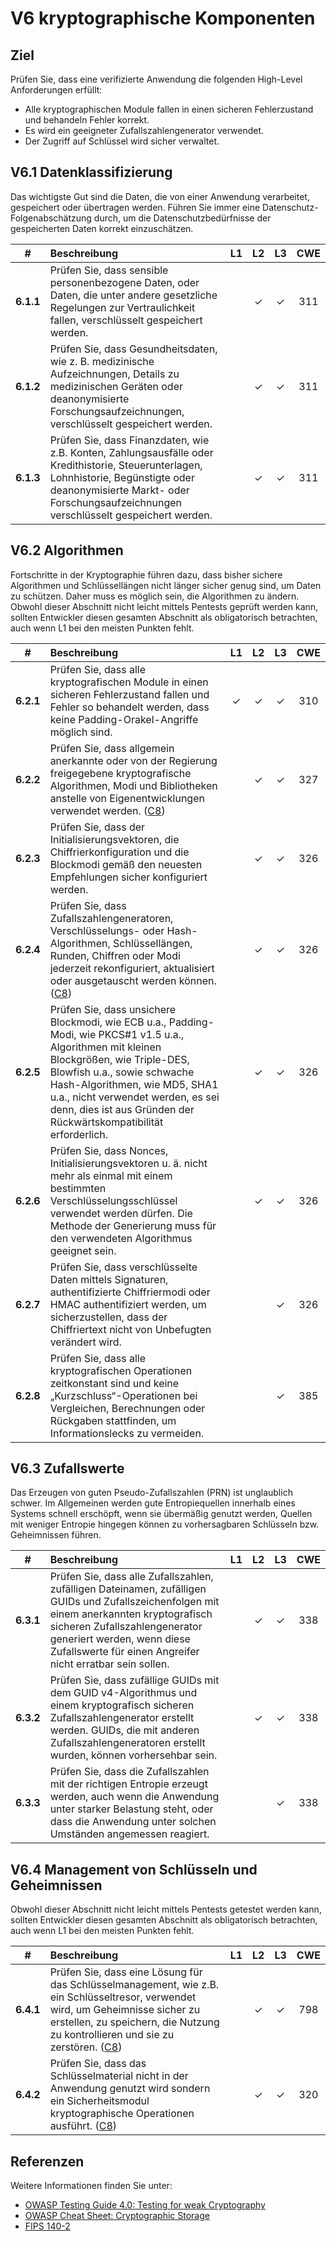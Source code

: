 # V6 kryptographische Komponenten

## Ziel

Prüfen Sie, dass eine verifizierte Anwendung die folgenden High-Level Anforderungen erfüllt:

* Alle kryptographischen Module fallen in einen sicheren Fehlerzustand und behandeln Fehler korrekt.
* Es wird ein geeigneter Zufallszahlengenerator verwendet.
* Der Zugriff auf Schlüssel wird sicher verwaltet.

## V6.1 Datenklassifizierung

Das wichtigste Gut sind die Daten, die von einer Anwendung verarbeitet, gespeichert oder übertragen werden. Führen Sie immer eine Datenschutz-Folgenabschätzung durch, um die Datenschutzbedürfnisse der gespeicherten Daten korrekt einzuschätzen.

| # | Beschreibung | L1 | L2 | L3 | CWE |
| :---: | :--- | :---: | :---: | :---: | :---: |
| **6.1.1** | Prüfen Sie, dass sensible personenbezogene Daten, oder Daten, die unter andere gesetzliche Regelungen zur Vertraulichkeit fallen, verschlüsselt gespeichert werden. | | ✓ | ✓ | 311 |
| **6.1.2** | Prüfen Sie, dass Gesundheitsdaten, wie z. B. medizinische Aufzeichnungen, Details zu medizinischen Geräten oder deanonymisierte Forschungsaufzeichnungen, verschlüsselt gespeichert werden. | | ✓ | ✓ | 311 |
| **6.1.3** | Prüfen Sie, dass Finanzdaten, wie z.B. Konten, Zahlungsausfälle oder Kredithistorie, Steuerunterlagen, Lohnhistorie, Begünstigte oder deanonymisierte Markt- oder Forschungsaufzeichnungen verschlüsselt gespeichert werden. | | ✓ | ✓ | 311 |

## V6.2 Algorithmen

Fortschritte in der Kryptographie führen dazu, dass bisher sichere Algorithmen und Schlüssellängen nicht länger sicher genug sind, um Daten zu schützen. Daher muss es möglich sein, die Algorithmen zu ändern. Obwohl dieser Abschnitt nicht leicht mittels Pentests geprüft werden kann, sollten Entwickler diesen gesamten Abschnitt als obligatorisch betrachten, auch wenn L1 bei den meisten Punkten fehlt.

| # | Beschreibung | L1 | L2 | L3 | CWE |
| :---: | :--- | :---: | :---: | :---: | :---: |
| **6.2.1** | Prüfen Sie, dass alle kryptografischen Module in einen sicheren Fehlerzustand fallen und Fehler so behandelt werden, dass keine Padding-Orakel-Angriffe möglich sind. | ✓ | ✓ | ✓ | 310 |
| **6.2.2** | Prüfen Sie, dass allgemein anerkannte oder von der Regierung freigegebene kryptografische Algorithmen, Modi und Bibliotheken anstelle von Eigenentwicklungen verwendet werden. ([C8](https://owasp.org/www-project-proactive-controls/#div-numbering)) | | ✓ | ✓ | 327 |
| **6.2.3** | Prüfen Sie, dass der Initialisierungsvektoren, die Chiffrierkonfiguration und die Blockmodi gemäß den neuesten Empfehlungen sicher konfiguriert werden. | | ✓ | ✓ | 326 |
| **6.2.4** | Prüfen Sie, dass Zufallszahlengeneratoren, Verschlüsselungs- oder Hash-Algorithmen, Schlüssellängen, Runden, Chiffren oder Modi jederzeit rekonfiguriert, aktualisiert oder ausgetauscht werden können. ([C8](https://owasp.org/www-project-proactive-controls/#div-numbering)) | | ✓ | ✓ | 326 |
| **6.2.5** | Prüfen Sie, dass unsichere Blockmodi, wie ECB u.a., Padding-Modi, wie PKCS#1 v1.5 u.a., Algorithmen mit kleinen Blockgrößen, wie Triple-DES, Blowfish u.a., sowie schwache Hash-Algorithmen, wie MD5, SHA1 u.a., nicht verwendet werden, es sei denn, dies ist aus Gründen der Rückwärtskompatibilität erforderlich. | | ✓ | ✓ | 326 |
| **6.2.6** | Prüfen Sie, dass Nonces, Initialisierungsvektoren u. ä. nicht mehr als einmal mit einem bestimmten Verschlüsselungsschlüssel verwendet werden dürfen. Die Methode der Generierung muss für den verwendeten Algorithmus geeignet sein. | | ✓ | ✓ | 326 |
| **6.2.7** | Prüfen Sie, dass verschlüsselte Daten mittels Signaturen, authentifizierte Chiffriermodi oder HMAC authentifiziert werden, um sicherzustellen, dass der Chiffriertext nicht von Unbefugten verändert wird. | | | ✓ | 326 |
| **6.2.8** | Prüfen Sie, dass alle kryptografischen Operationen zeitkonstant sind und keine „Kurzschluss“-Operationen bei Vergleichen, Berechnungen oder Rückgaben stattfinden, um Informationslecks zu vermeiden. | | | ✓ | 385 |

## V6.3 Zufallswerte

Das Erzeugen von guten Pseudo-Zufallszahlen (PRN) ist unglaublich schwer. Im Allgemeinen werden gute Entropiequellen innerhalb eines Systems schnell erschöpft, wenn sie übermäßig genutzt werden, Quellen mit weniger Entropie hingegen können zu vorhersagbaren Schlüsseln bzw. Geheimnissen führen.

| # | Beschreibung | L1 | L2 | L3 | CWE |
| :---: | :--- | :---: | :---: | :---: | :---: |
| **6.3.1** | Prüfen Sie, dass alle Zufallszahlen, zufälligen Dateinamen, zufälligen GUIDs und Zufallszeichenfolgen mit einem anerkannten kryptografisch sicheren Zufallszahlengenerator generiert werden, wenn diese Zufallswerte für einen Angreifer nicht erratbar sein sollen. | | ✓ | ✓ | 338 |
| **6.3.2** | Prüfen Sie, dass zufällige GUIDs mit dem GUID v4-Algorithmus und einem kryptografisch sicheren Zufallszahlengenerator erstellt werden. GUIDs, die mit anderen Zufallszahlengeneratoren erstellt wurden, können vorhersehbar sein. | | ✓ | ✓ | 338 |
| **6.3.3** | Prüfen Sie, dass die Zufallszahlen mit der richtigen Entropie erzeugt werden, auch wenn die Anwendung unter starker Belastung steht, oder dass die Anwendung unter solchen Umständen angemessen reagiert. | | | ✓ | 338 |

## V6.4 Management von Schlüsseln und Geheimnissen

Obwohl dieser Abschnitt nicht leicht mittels Pentests getestet werden kann, sollten Entwickler diesen gesamten Abschnitt als obligatorisch betrachten, auch wenn L1 bei den meisten Punkten fehlt.

| # | Beschreibung | L1 | L2 | L3 | CWE |
| :---: | :--- | :---: | :---: | :---: | :---: |
| **6.4.1** | Prüfen Sie, dass eine Lösung für das Schlüsselmanagement, wie z.B. ein Schlüsseltresor, verwendet wird, um Geheimnisse sicher zu erstellen, zu speichern, die Nutzung zu kontrollieren und sie zu zerstören. ([C8](https://owasp.org/www-project-proactive-controls/#div-numbering)) | | ✓ | ✓ | 798 |
| **6.4.2** | Prüfen Sie, dass das Schlüsselmaterial nicht in der Anwendung genutzt wird sondern ein Sicherheitsmodul kryptographische Operationen ausführt. ([C8](https://owasp.org/www-project-proactive-controls/#div-numbering)) | | ✓ | ✓ | 320 |

## Referenzen

Weitere Informationen finden Sie unter:

* [OWASP Testing Guide 4.0: Testing for weak Cryptography](https://owasp.org/www-project-web-security-testing-guide/v41/4-Web_Application_Security_Testing/09-Testing_for_Weak_Cryptography/README.html)
* [OWASP Cheat Sheet: Cryptographic Storage](https://cheatsheetseries.owasp.org/cheatsheets/Cryptographic_Storage_Cheat_Sheet.html)
* [FIPS 140-2](https://csrc.nist.gov/publications/detail/fips/140/2/final)
